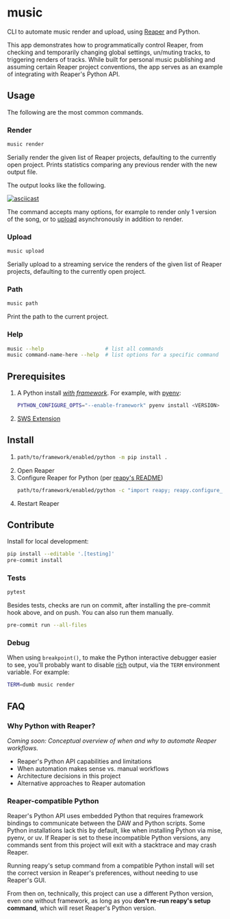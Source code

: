 # music

CLI to automate music render and upload, using [Reaper](https://reaper.fm) and
Python.

This app demonstrates how to programmatically control Reaper, from checking and
temporarily changing global settings, un/muting tracks, to triggering renders of
tracks. While built for personal music publishing and assuming certain Reaper
project conventions, the app serves as an example of integrating with Reaper's
Python API.

## Usage

The following are the most common commands.

### Render

```sh
music render
```

Serially render the given list of Reaper projects, defaulting to the currently
open project. Prints statistics comparing any previous render with the new
output file.

The output looks like the following.

[![asciicast](https://asciinema.org/a/630914.svg)](https://asciinema.org/a/630914)

The command accepts many options, for example to render only 1 version of the
song, or to [upload](#upload) asynchronously in addition to render.

### Upload

```sh
music upload
```

Serially upload to a streaming service the renders of the given list of Reaper
projects, defaulting to the currently open project.

### Path

```sh
music path
```

Print the path to the current project.

### Help

```sh
music --help                    # list all commands
music command-name-here --help  # list options for a specific command
```

## Prerequisites

1. A Python install [_with framework_](#reaper-compatible-python). For example,
   with [pyenv](https://github.com/pyenv/pyenv):
   ```sh
   PYTHON_CONFIGURE_OPTS="--enable-framework" pyenv install <VERSION>
   ```
1. [SWS Extension](https://www.sws-extension.org/)

## Install

1.  ```sh
    path/to/framework/enabled/python -m pip install .
    ```
1.  Open Reaper
1.  Configure Reaper for Python (per
    [reapy's README](https://github.com/RomeoDespres/reapy/blob/0.10.0/README.md#installation))
    ```sh
    path/to/framework/enabled/python -c "import reapy; reapy.configure_reaper()"
    ```
1.  Restart Reaper

## Contribute

Install for local development:

```sh
pip install --editable '.[testing]'
pre-commit install
```

### Tests

```sh
pytest
```

Besides tests, checks are run on commit, after installing the pre-commit hook
above, and on push. You can also run them manually.

```sh
pre-commit run --all-files
```

### Debug

When using `breakpoint()`, to make the Python interactive debugger easier to
see, you'll probably want to disable [rich](https://github.com/Textualize/rich)
output, via the `TERM` environment variable. For example:

```sh
TERM=dumb music render
```

## FAQ

### Why Python with Reaper?

_Coming soon: Conceptual overview of when and why to automate Reaper workflows._

- Reaper's Python API capabilities and limitations
- When automation makes sense vs. manual workflows
- Architecture decisions in this project
- Alternative approaches to Reaper automation

### Reaper-compatible Python

Reaper's Python API uses embedded Python that requires framework bindings to
communicate between the DAW and Python scripts. Some Python installations lack
this by default, like when installing Python via mise, pyenv, or uv. If Reaper
is set to these incompatible Python versions, any commands sent from this
project will exit with a stacktrace and may crash Reaper.

Running reapy's setup command from a compatible Python install will set the
correct version in Reaper's preferences, without needing to use Reaper's GUI.

From then on, technically, this project can use a different Python version, even
one without framework, as long as you **don't re-run reapy's setup command**,
which will reset Reaper's Python version.
